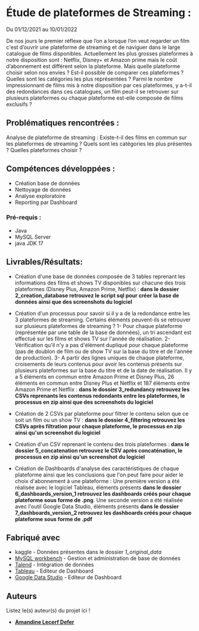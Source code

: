 # Étude de plateformes de Streaming :
Du 01/12/2021 au 10/01/2022

De nos jours le premier réflexe que l’on a lorsque l’on veut regarder un film c'est d’ouvrir une plateforme de streaming et de naviguer dans le large catalogue de films disponibles. Actuellement les plus grosses plateformes à notre disposition sont : Netflix, Disney+ et Amazon prime mais le coût d’abonnement est différent selon la plateforme. Mais quelle plateforme choisir selon nos envies ? Est-il possible de comparer ces plateformes ? Quelles sont les catégories les plus représentées ? Parmi le nombre impressionnant de films mis à notre disposition par ces plateformes, y a-t-il des redondances dans ces catalogues, un film peut-il se retrouver sur plusieurs plateformes ou chaque plateforme est-elle composée de films exclusifs ?

## Problématiques rencontrées :

Analyse de plateforme de streaming : Existe-t-il des films en commun sur les plateformes de streaming ? Quels sont les catégories les plus présentes ? Quelles plateformes choisir ?

## Compétences développées :

- Création base de données
- Nettoyage de données
- Analyse exploratoire
- Reporting par Dashboard


### Pré-requis :

- Java
- MySQL Server
- java JDK 17


## Livrables/Résultats:

- Création d'une base de données composée de 3 tables reprenant les informations des films et shows TV disponibles sur chacune des trois plateformes (Disney Plus, Amazon Prime, Netflix) : **dans le dossier 2_creation_database retrouvez le script sql pour créer la base de données ainsi que des screenshots du logiciel**

- Création d'un processus pour savoir si il y a de la redondance entre les 3 plateformes de streaming. Certains éléments peuvent-ils se retrouver sur plusieurs plateformes de streaming ? 1- Pour chaque plateforme (représentée par une table de la base de données), un tri ascendant est effectué sur les films et shows TV sur l'année de réalisation. 2- Vérification qu'il n'y a pas d'élément dupliqué pour chaque plateforme (pas de doublon de film ou de show TV sur la base du titre et de l'année de production). 3- A partir des lignes uniques de chaque plateforme, croisements de leurs contenus pour avoir les contenus présents sur plusieurs plateformes sur la base du titre et de la date de réalisation. Il y a 5 éléments en commun entre Amazon Prime et Disney Plus, 26 éléments en commun entre Disney Plus et Netflix et 187 éléments entre Amazon Prime et Netflix : **dans le dossier 3_redundancy retrouvez les CSVs reprenants les contenus redondants entre les plateformes, le processus en zip ainsi que des screenshots du logiciel**

- Création de 2 CSVs par plateforme pour filtrer le contenu selon que ce soit un film ou un show TV : **dans le dossier 4_filtering retrouvez les CSVs après filtration pour chaque plateforme, le processus en zip ainsi qu'un screenshot du logiciel**

- Création d'un CSV reprenant le contenu des trois plateformes : **dans le dossier 5_concatenation retrouvez le CSV après concaténation, le processus en zip ainsi qu'un screenshot du logiciel**

- Création de Dashboards d'analyse des caractéristiques de chaque plateforme ainsi que les conclusions que l'on peut faire pour aider le choix d'abonnement à une plateforme :
Une première version a été réalisée avec le logiciel Tableau, éléments présents **dans le dossier 6_dashboards_version_1 retrouvez les dashboards créés pour chaque plateforme sous forme de .png**. Une seconde version a été réalisée avec l'outil Google Data Studio, éléments présents **dans le dossier 7_dashboards_version_2 retrouvez les dashboards créés pour chaque plateforme sous forme de .pdf**

## Fabriqué avec

* kaggle - Données présentes dans le dossier _1_original_data_
* [MySQL workbench](https://www.mysql.com/fr/products/workbench/) - Gestion et administration de base de données
* [Talend](https://www.talend.com/) - Intégration de données
* [Tableau](https://www.tableau.com/fr-fr) - Editeur de Dashboard
* [Google Data Studio](https://datastudio.google.com/u/0/) - Editeur de Dashboard

## Auteurs
Listez le(s) auteur(s) du projet ici !
* [**Amandine Lecerf Defer**](https://github.com/AmandineLecerfDefer)
